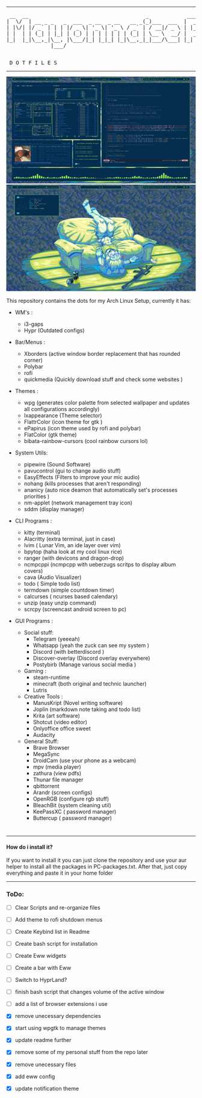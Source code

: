 <hr>
<pre> __  __                                     _            ____   ____ 
|  \/  | __ _ _   _  ___  _ __  _ __   __ _(_)___  ___  |  _ \ / ___|
| |\/| |/ _` | | | |/ _ \| '_ \| '_ \ / _` | / __|/ _ \ | |_) | |    
| |  | | (_| | |_| | (_) | | | | | | | (_| | \__ \  __/ |  __/| |___ 
|_|  |_|\__,_|\__, |\___/|_| |_|_| |_|\__,_|_|___/\___| |_|    \____|
              |___/                                                   
                      
                     
</pre>
<pre>
 D O T F I L E S
</pre>
<hr>

<img src="gitdotfiles/screenshot1.png">

<img src="gitdotfiles/screenshot2.png">


This repository contains the dots for my Arch Linux Setup, currently it has:

* WM's : 
  * i3-gaps
  * Hypr (Outdated configs)
  
* Bar/Menus :
  * Xborders (active window border replacement that has rounded corner)
  * Polybar
  * rofi
  * quickmedia (Quickly download stuff and check some websites ) 

* Themes : 
  * wpg (generates color palette from selected wallpaper and updates all configurations accordingly)
  * lxappearance (Theme selector)
  * FlattrColor (icon theme for gtk )
  * ePapirus (icon theme used by rofi and polybar)
  * FlatColor (gtk theme)
  * bibata-rainbow-cursors (cool rainbow cursors lol)

* System Utils:
  * pipewire (Sound Software)
  * pavucontrol (gui to change audio stuff)
  * EasyEffects (Filters to improve your mic audio)
  * nohang (kills processes that aren't responding)
  * ananicy (auto nice deamon that automatically set's processes priorities )
  * nm-applet (network management tray icon)
  * sddm (display manager)
  
* CLI Programs :
  * kitty (terminal)
  * Alacritty (extra terminal, just in case)
  * lvim ( Lunar Vim, an ide layer over vim)
  * bpytop (haha look at my cool linux rice)
  * ranger (with devicons and dragon-drop)
  * ncmpcppi (ncmpcpp with ueberzugs scritps to display album covers)
  * cava (Audio Visualizer)
  * todo ( Simple todo list)
  * termdown (simple countdown timer)
  * calcurses ( ncurses based calendary)
  * unzip (easy unzip command)
  * scrcpy (screencast android screen to pc)

* GUI Programs : 
  * Social stuff:
    * Telegram (yeeeah)
    * Whatsapp (yeah the zuck can see my system )
    * Discord (with betterdiscord )
    * Discover-overlay (Discord overlay everywhere)
    * Postybirb (Manage various social media )
  * Gaming : 
    * steam-runtime
    * minecraft (both original and technic launcher)
    * Lutris
  * Creative Tools : 
    * ManusKript (Novel writing software)
    * Joplin (markdown note taking and todo list)
    * Krita (art software)
    * Shotcut (video editor)
    * Onlyoffice office sweet
    * Audacity
  * General Stuff:
    * Brave Browser
    * MegaSync 
    * DroidCam (use your phone as a webcam)
    * mpv (media player)
    * zathura (view pdfs)
    * Thunar file manager
    * qbittorrent
    * Arandr (screen configs)
    * OpenRGB (configure rgb stuff)
    * BleachBit (system cleaning util)
    * KeePassXC ( password manager)
    * Buttercup ( password manager)

#

***
#### How do i install it?
If you want to install it you can just clone the repository and use your aur helper to install all the packages in PC-packages.txt.
After that, just copy everything and paste it in your home folder

***

### ToDo:

- [ ] Clear Scripts and re-organize files
- [ ] Add theme to rofi shutdown menus
- [ ] Create Keybind list in Readme
- [ ] Create bash script for installation
- [ ] Create Eww widgets
- [ ] Create a bar with Eww
- [ ] Switch to HyprLand?
- [ ] finish bash script that changes volume of the active window
- [ ] add a list of browser extensions i use
- [x] remove unecessary dependencies
- [x] start using wpgtk to manage themes
- [x] update readme further
- [x] remove some of my personal stuff from the repo later
- [x] remove unecessary files
- [x] add eww config
- [x] update notification theme

